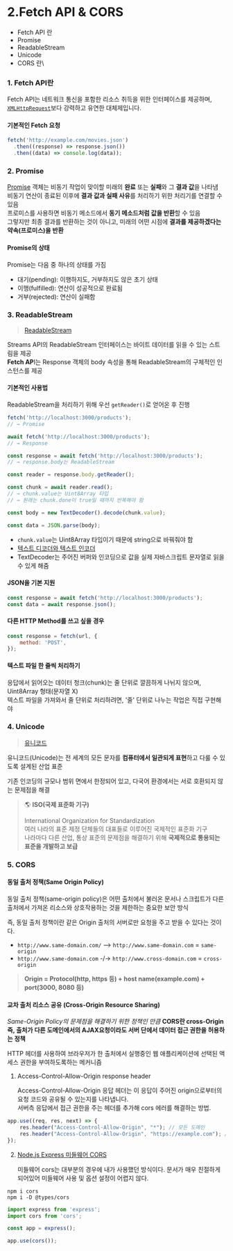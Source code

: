 # 2.Fetch API & CORS

* Fetch API 란
* Promise
* ReadableStream
* Unicode
* CORS 란\


### 1. Fetch API란

Fetch API는 네트워크 통신을 포함한 리소스 취득을 위한 인터페이스를 제공하며, [`XMLHttpRequest`](https://developer.mozilla.org/ko/docs/Web/API/XMLHttpRequest)보다 강력하고 유연한 대체제입니다.

#### 기본적인 Fetch 요청

```js
fetch('http://example.com/movies.json')
  .then((response) => response.json())
  .then((data) => console.log(data));
```



### 2. Promise

[Promise](https://developer.mozilla.org/ko/docs/Web/JavaScript/Reference/Global\_Objects/Promise) 객체는 비동기 작업이 맞이할 미래의 **완료** 또는 **실패**와 그 **결과 값**을 나타냄\
비동기 연산이 종료된 이후에 **결과 값과 실패 사유**를 처리하기 위한 처리기를 연결할 수 있음\
프로미스를 사용하면 비동기 메소드에서 **동기 메소드처럼 값을 반환**할 수 있음\
그렇지만 최종 결과를 반환하는 것이 아니고, 미래의 어떤 시점에 **결과를 제공하겠다는 약속(프로미스)을 반환**

#### Promise의 상태

Promise는 다음 중 하나의 상태를 가짐

* 대기(pending): 이행하지도, 거부하지도 않은 초기 상태
* 이행(fulfilled): 연산이 성공적으로 완료됨
* 거부(rejected): 연산이 실패함



### 3. ReadableStream

> [ReadableStream](https://developer.mozilla.org/ko/docs/Web/API/ReadableStream)

Streams API의 ReadableStream 인터페이스는 바이트 데이터를 읽을 수 있는 스트림을 제공\
**Fetch AP**I는 Response 객체의 body 속성을 통해 ReadableStream의 구체적인 인스턴스를 제공



#### 기본적인 사용법

ReadableStream을 처리하기 위해 우선 `getReader()`로 얻어온 후 진행

```js
fetch('http://localhost:3000/products');
// → Promise

await fetch('http://localhost:3000/products');
// → Response

const response = await fetch('http://localhost:3000/products');
// → response.body는 ReadableStream

const reader = response.body.getReader();

const chunk = await reader.read();
// → chunk.value는 Uint8Array 타입
// → 원래는 chunk.done이 true일 때까지 반복해야 함

const body = new TextDecoder().decode(chunk.value);

const data = JSON.parse(body);
```

* `chunk.value`는 Uint8Array 타입이기 때문에 string으로 바꿔줘야 함
* [텍스트 디코더와 텍스트 인코더](https://ko.javascript.info/text-decoder)
* TextDecoder는 주어진 버퍼와 인코딩으로 값을 실제 자바스크립트 문자열로 읽을 수 있게 해줌

#### JSON을 기본 지원

```js
const response = await fetch('http://localhost:3000/products');
const data = await response.json();
```

#### 다른 HTTP Method를 쓰고 싶을 경우

```js
const response = fetch(url, {
    method: 'POST',
});
```

#### 텍스트 파일 한 줄씩 처리하기

응답에서 읽어오는 데이터 청크(chunk)는 줄 단위로 깔끔하게 나뉘지 않으며, Uint8Array 형태(문자열 X)\
텍스트 파일을 가져와서 줄 단위로 처리하려면, '줄' 단위로 나누는 작업은 직접 구현해야&#x20;





### 4. Unicode

> [유니코드](https://ko.wikipedia.org/wiki/%EC%9C%A0%EB%8B%88%EC%BD%94%EB%93%9C)

유니코드(Unicode)는 전 세계의 모든 문자를 **컴퓨터에서 일관되게 표현**하고 다룰 수 있도록 설계된 산업 표준

기존 인코딩의 규모나 범위 면에서 한정되어 있고, 다국어 환경에서는 서로 호환되지 않는 문제점을 해결

> 🌎 **ISO(국제 표준화 기구)**
>
> International Organization for Standardization\
> 여러 나라의 표준 제정 단체들의 대표들로 이루어진 국제적인 표준화 기구\
> 나라마다 다른 산업, 통상 표준의 문제점을 해결하기 위해 **국제적으로 통용되는 표준을 개발하고 보급**





### 5. CORS

#### 동일 출처 정책(Same Origin Policy)

동일 출처 정책(same-origin policy)은 어떤 출처에서 불러온 문서나 스크립트가 다른 출처에서 가져온 리소스와 상호작용하는 것을 제한하는 중요한 보안 방식



즉, 동일 출처 정책이란 같은 Origin 출처의 서버로만 요청을 주고 받을 수 있다는 것이다.

* `http://www.same-domain.com/` --> `http://www.same-domain.com` = `same-origin`
* `http://www.same-domain.com` -/-> `http://www.cross-domain.com` = `cross-origin`

> **Origin = Protocol(http, https 등) + host name(example.com) + port(3000, 8080 등)**



#### 교차 출처 리소스 공유 (Cross-Origin Resource Sharing)

_Same-Origin Policy의 문제점을 해결하기 위한 정책인 만큼_ **CORS란 cross-Origin 즉, 출처가 다른 도메인에서의 AJAX요청이라도 서버 단에서 데이터 접근 권한을 허용하는 정책**

HTTP 헤더를 사용하여 브라우저가 한 출처에서 실행중인 웹 애플리케이션에 선택된 액세스 권한을 부여하도록하는 메커니즘

1.  Access-Control-Allow-Origin response header

    Access-Control-Allow-Origin 응답 헤더는 이 응답이 주어진 origin으로부터의 요청 코드와 공유될 수 있는지를 나타냅니다.\
    서버측 응답에서 접근 권한을 주는 헤더를 추가해 cors 에러를 해결하는 방법.

```js
app.use((req, res, next) => {
    res.header("Access-Control-Allow-Origin", "*"); // 모든 도메인
    res.header("Access-Control-Allow-Origin", "https://example.com"); // 특정 도메인
});
```

2.  [Node.js Express 미들웨어 CORS](https://www.npmjs.com/package/cors)

    미들웨어 cors는 대부분의 경우에 내가 사용했던 방식이다. 문서가 매우 친절하게 되어있어 미들웨어 사용 및 옵션 설정이 어렵지 않다.

```null
npm i cors
npm i -D @types/cors
```

```js
import express from 'express';
import cors from 'cors';

const app = express();

app.use(cors());
```
